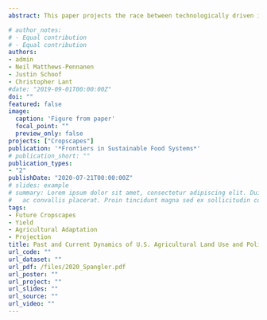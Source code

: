 ```yaml
---
abstract: This paper projects the race between technologically driven increases in crop yields and changing climatic conditions in the central USA, one of the world's most productive agricultural regions. Using the highest, average, and lowest decadal rates of technologically driven increases in crop yields over the 1980 to 2017 period, we develop spatially explicit yield scenarios to the end of the twenty-first century under RCP4.5 and RCP8.5. We find that with static technological innovation, severe climate change will decrease yields by an average of 22.4 percent (26.1 bu. ac???1) for maize, 27.9 percent (8.83 bu. ac???1) for soybeans, and 20 percent (7.14 bu. ac???1) for winter wheat in the central USA; however, with even the lowest rates of technological yield growth, yields increase by an average of 25.0 percent (40.5 bu. ac???1) for maize and 30.2 percent (14.2 bu. ac???1) for soybeans. We conclude that technology has the potential to overcome the negative impacts of climate change on the yields of maize, soybeans, and winter wheat in the central USA, but if these increases are to be environmentally sustainable, technological developments must be informationintensive rather than input-intensive.

# author_notes:
# - Equal contribution
# - Equal contribution
authors:
- admin
- Neil Matthews-Pennanen
- Justin Schoof
- Christopher Lant
#date: "2019-09-01T00:00:00Z"
doi: ""
featured: false
image:
  caption: 'Figure from paper'
  focal_point: ""
  preview_only: false
projects: ["Cropscapes"]
publication: '*Frontiers in Sustainable Food Systems*'
# publication_short: ""
publication_types:
- "2"
publishDate: "2020-07-21T00:00:00Z"
# slides: example
# summary: Lorem ipsum dolor sit amet, consectetur adipiscing elit. Duis posuere tellus
#   ac convallis placerat. Proin tincidunt magna sed ex sollicitudin condimentum.
tags:
- Future Cropscapes
- Yield
- Agricultural Adaptation
- Projection
title: Past and Current Dynamics of U.S. Agricultural Land Use and Policy
url_code: ""
url_dataset: ""
url_pdf: /files/2020_Spangler.pdf
url_poster: ""
url_project: ""
url_slides: ""
url_source: ""
url_video: ""
---
```


